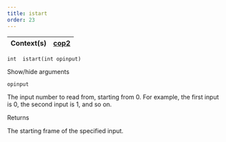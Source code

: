 ```yaml
---
title: istart
order: 23
---
```

| Context(s) | [cop2](../contexts/cop2.html) |
| --- | --- |

`int  istart(int opinput)`

Show/hide arguments

`opinput`

The input number to read from, starting from 0. For example, the first input is 0, the second input is 1, and so on.

Returns

The starting frame of the specified input.
